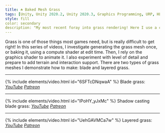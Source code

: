 ```yaml
---
title: ☘️ Baked Mesh Grass
tags: [Unity, Unity 2020.2, Unity 2020.3, Graphics Programming, URP, HLSL, C#, Shader, Compute Shader, Grass]
style: fill
color: secondary 
description: "My most recent foray into grass rendering! Here I use a compute shader to bake a grass mesh and animate it in a graphics shader."
---
```


Grass is one of those things most games need, but is really difficult to get right! In this series of videos, I investigate generating the grass mesh once, or baking it, using a compute shader at edit time. Then, I rely on the graphics shader to animate it. I also experiment with level of detail and prepare to add terrain and interaction support. There are two types of grass meshes I demonstrate how to make: blade and layered grass.

***

{% include elements/video.html id="6SFTcDNqwaA" %}
Blade grass: *[YouTube](https://youtu.be/6SFTcDNqwaA) [Patreon](https://www.patreon.com/posts/files-baked-47793675)* 

***

{% include elements/video.html id="IPoHY_yJxMc" %}
Shadow casting blade grass: *[YouTube](https://youtu.be/IPoHY_yJxMc) [Patreon](https://www.patreon.com/posts/48594338/)* 

***

{% include elements/video.html id="UehGAVMCa7w" %}
Layered grass: *[YouTube](https://youtu.be/UehGAVMCa7w) [Patreon](https://www.patreon.com/posts/files-baked-48001227)* 